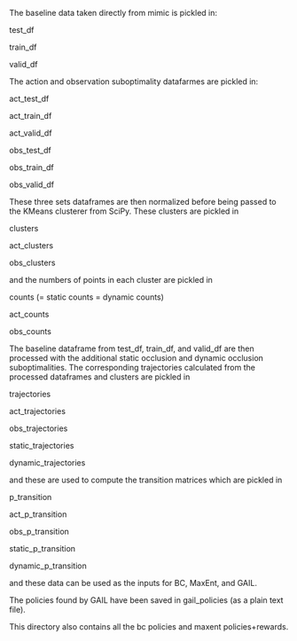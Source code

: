 The baseline data taken directly from mimic is pickled in:

test_df

train_df

valid_df

The action and observation suboptimality datafarmes are pickled in:

act_test_df

act_train_df

act_valid_df

obs_test_df

obs_train_df

obs_valid_df

These three sets dataframes are then normalized before being passed to the KMeans clusterer from SciPy. These clusters are pickled in

clusters

act_clusters

obs_clusters

and the numbers of points in each cluster are pickled in

counts (= static counts = dynamic counts)

act_counts

obs_counts

The baseline dataframe from test_df, train_df, and valid_df are then processed with the additional static occlusion and dynamic occlusion suboptimalities. The corresponding trajectories calculated from the processed dataframes and clusters are pickled in

trajectories

act_trajectories

obs_trajectories

static_trajectories

dynamic_trajectories

and these are used to compute the transition matrices which are pickled in

p_transition

act_p_transition

obs_p_transition

static_p_transition

dynamic_p_transition

and these data can be used as the inputs for BC, MaxEnt, and GAIL.

The policies found by GAIL have been saved in gail_policies (as a plain text file).

This directory also contains all the bc policies and maxent policies+rewards.
